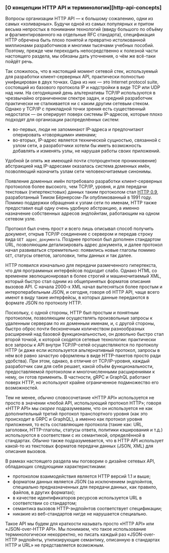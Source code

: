 ### [О концепции HTTP API и терминологии][http-api-concepts]

Вопросы организации HTTP API — к большому сожалению, одни из самых «холиварных». Будучи одной из самых популярных и притом весьма непростых в понимании технологий (ввиду большого по объёму и фрагментированного на отдельные RFC стандарта), спецификация HTTP обречена быть плохо понятой и превратно истолкованной миллионами разработчиков и многими тысячами учебных пособий. Поэтому, прежде чем переходить непосредственно к полезной части настоящего раздела, мы обязаны дать уточнения, о чём же всё-таки пойдёт речь.

Так сложилось, что в настоящий момент сетевой стек, используемый для разработки клиент-серверных API, практически полностью унифицирован в двух точках. Одна из них — это Internet protocol suite, состоящий из базового протокола IP и надстройки в виде TCP или UDP над ним. На сегодняшний день альтернативы TCP/IP используются в чрезвычайно ограниченном спектре задач, и средний разработчик практически не сталкивается ни с каким другим сетевым стеком. Однако у TCP/IP с прикладной точки зрения есть существенный недостаток — он оперирует поверх системы IP-адресов, которые плохо подходят для организации распределённых систем:
  * во-первых, люди не запоминают IP-адреса и предпочитают оперировать «говорящими» именами;
  * во-вторых, IP-адрес является технической сущностью, связанной с узлом сети, а разработчики хотели бы иметь возможность добавлять и изменять узлы, не нарушая работы своих приложений.

Удобной (и опять же имеющей почти стопроцентное проникновение) абстракцией над IP-адресами оказалась система доменных имён, позволяющий назначить узлам сети человекочитаемые синонимы.

Появление доменных имён потребовало разработки клиент-серверных протоколов более высокого, чем TCP/IP, уровня, и для передачи текстовых (гипертекстовых) данных таким протоколом стал [HTTP 0.9](https://www.w3.org/Protocols/HTTP/AsImplemented.html), разработанный Тимом Бёрнерсом-Ли опубликованный в 1991 году. Помимо поддержки обращения к узлам сети по именам, HTTP также предоставил ещё одну очень удобную абстракцию, а именно назначение собственных адресов эндпойнтам, работающим на одном сетевом узле.

Протокол был очень прост и всего лишь описывал способ получить документ, открыв TCP/IP соединение с сервером и передав строку вида `GET адрес_документа`. Позднее протокол был дополнен стандартом URL, позволяющим детализировать адрес документа, и далее протокол начал развиваться стремительно: появились новые глаголы помимо `GET`, статусы ответов, заголовки, типы данных и так далее.

HTTP появился изначально для передачи размеченного гипертекста, что для программных интерфейсов подходит слабо. Однако HTML со временем эволюционировал в более строгий и машиночитаемый XML, который быстро стал одним из общепринятых форматов описания вызовов API. С начала 2000-х XML начал вытесняться более простым и интероперабельным JSON, и сегодня, говоря об HTTP API, чаще всего имеют в виду такие интерфейсы, в которых данные передаются в формате JSON по протоколу HTTP.

Поскольку, с одной стороны, HTTP был простым и понятным протоколом, позволяющим осуществлять произвольные запросы к удаленным серверам по их доменным именам, и, с другой стороны, быстро оброс почти бесконечным количеством разнообразных расширений над базовой функциональностью, он довольно быстро стал второй точкой, к которой сходятся сетевые технологии: практически все запросы к API внутри TCP/IP-сетей осуществляются по протоколу HTTP (и даже если используется альтернативный протокол, запросы в нём всё равно зачастую оформлены в виде HTTP-пакетов просто ради удобства). При этом, однако, в отличие от TCP/IP-уровня, каждый разработчик сам для себя решает, какой объём функциональности, предоставляемой протоколом и многочисленными расширениями к нему, он готов применить. В частности, gRPC и GraphQL работают поверх HTTP, но используют крайне ограниченное подмножество его возможностей.

Тем не менее, *обычно* словосочетание «HTTP API» используется не просто в значении «любой API, использующий протокол HTTP»; говоря «HTTP API» мы *скорее* подразумеваем, что он используется не как дополнительный третий протокол транспортного уровня (как это происходит в GRPC и GraphQL), а именно как протокол уровня приложения, то есть составляющие протокола (такие как: URL, заголовки, HTTP-глаголы, статусы ответа, политики кэширования и т.д.) используются в соответствии с их семантикой, определённой в стандартах. *Обычно* также подразумевается, что в HTTP API использует какой-то из текстовых форматов передачи данных (JSON, XML) для описания вызовов.

В рамках настоящего раздела мы поговорим о дизайне сетевых API, обладающих следующими характеристиками:
  * протоколом взаимодействия является HTTP версий 1.1 и выше;
  * форматом данных является JSON (за исключением эндпойнтов, специально предназначенных для передачи данных, как правило, файлов, в других форматах);
  * в качестве идентификаторов ресурсов используется URL в соответствии со стандартом;
  * семантика вызовов HTTP-эндпойнтов соответствует спецификации;
  * никакие из веб-стандартов нигде не нарушается специально.

Такое API мы будем для краткости называть просто «HTTP API» или «JSON-over-HTTP API». Мы понимаем, что такое использование терминологически некорректно, но писать каждый раз «JSON-over-HTTP эндпойнты, утилизирующие семантику, описанную в стандартах HTTP и URL» не представляется возможным.
